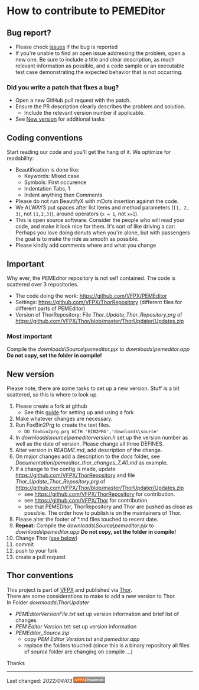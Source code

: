 # How to contribute to PEMEDitor

## Bug report?
- Please check  [issues](https://github.com/VFPX/PEMEditor/issues) if the bug is reported
- If you're unable to find an open issue addressing the problem, open a new one. Be sure to include a title and clear description, as much relevant information as possible, and a code sample or an executable test case demonstrating the expected behavior that is not occurring.

### Did you write a patch that fixes a bug?
- Open a new GitHub pull request with the patch.
- Ensure the PR description clearly describes the problem and solution.
  - Include the relevant version number if applicable.
- See [New version](#new-version) for additional tasks

## Coding conventions
Start reading our code and you'll get the hang of it. We optimize for readability:

- Beautification is done like:
  - Keywords: Mixed case 
  - Symbols: First occurence
  - Indentation Tabs, 1
  - Indent anything then Comments
- Please do not run BeautifyX with mDots insertion against the code. 
- We ALWAYS put spaces after list items and method parameters (`[1, 2, 3]`, not `[1,2,3]`), around operators (`x = 1`, not `x=1`).
- This is open source software. Consider the people who will read your code, and make it look nice for them. It's sort of like driving a car: Perhaps you love doing donuts when you're alone, but with passengers the goal is to make the ride as smooth as possible.
- Please kindly add comments where and what you change

## Important
Why ever, the PEMEditor repository is not self contained. The code is scattered over 3 repositories.
- The code doing the work: https://github.com/VFPX/PEMEditor
- Settings: https://github.com/VFPX/ThorRepository (different files for different parts of PEMEditor)
- Version of ThorRepository: File _Thor_Update_Thor_Repository.prg_ of https://github.com/VFPX/Thor/blob/master/ThorUpdater/Updates.zip
### Most important
Compile the _downloads\Source\pemeditor.pjx_ to _downloads\pemeditor.app_ **Do not copy, set the folder in compile!**   

## New version
Please note, there are some tasks to set up a new version.
Stuff is a bit scattered, so this is where to look up.
1. Please create a fork at github
   - See this [guide](https://www.dataschool.io/how-to-contribute-on-github/) for setting up and using a fork
1. Make whatever changes are necessary.
2. Run FoxBin2Prg to create the text files.
   - `DO foxbin2prg.prg WITH 'BIN2PRG','downloads\source'`
2. In _downloads\source\pemeditorversion.h_ set up the version number as well as the date of version. Please change all three DEFINES.   
3. Alter version in _README.md_, add description of the change.
4. On major changes add a description to the _docs_ folder, see _Documentation/pemeditor_thor_changes_7_40.md_ as example.
5. If a change to the config is made, update https://github.com/VFPX/ThorRepository and file _Thor_Update_Thor_Repository.prg_ of https://github.com/VFPX/Thor/blob/master/ThorUpdater/Updates.zip
   - see https://github.com/VFPX/ThorRepository for contribution.
   - see https://github.com/VFPX/Thor for contribution.
   - see that PEMEDitor, ThorRepository and Thor are pushed as close as possible. The order how to publish is on the maintainers of Thor.
6. Please alter the footer of \*.md files touched to recent date.
7. **Repeat:** Compile the _downloads\Source\pemeditor.pjx_ to _downloads\pemeditor.app_ **Do not copy, set the folder in compile!**
8. Change Thor ([see below](#thor-conventions))
8. commit
9. push to your fork
0. create a pull request

## Thor conventions
This project is part of [VFPX](https://vfpx.github.io/) and published via [Thor](https://github.com/VFPX/Thor).   
There are some considerations to make to add a new version to Thor.   
In Folder _downloads\ThorUpdater_
- _PEMEditorVersionFile.txt_ set up version information and brief list of changes
- _PEM Editor Version.txt_: set up version information
- _PEMEditor_Source.zip_
  - copy _PEM Editor Version.txt_ and _pemeditor.app_
  - replace the folders touched (since this is a binary repository all files of _source_ folder are changing on compile ...)

Thanks

----
Last changed: _2022/04/03_ ![Picture](../docs/pictures/vfpxpoweredby_alternative.gif)
